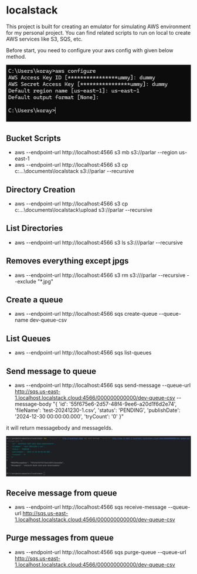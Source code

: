 # localstack
This project is built for creating an emulator for simulating AWS environment for my personal project.
You can find related scripts to run on local to create AWS services like S3,  SQS, etc.

Before start, you need to configure your aws config with given below method.

![AWS_CONFIGURE](documents/img/aws-configure.PNG "AWS Configure")

## Bucket Scripts
* aws --endpoint-url http://localhost:4566 s3 mb s3://parlar --region us-east-1
* aws --endpoint-url http://localhost:4566 s3 cp c:\...\documents\localstack s3://parlar --recursive

## Directory Creation
* aws --endpoint-url http://localhost:4566 s3 cp c:\...\documents\localstack\upload s3://parlar --recursive

## List Directories
* aws --endpoint-url http://localhost:4566 s3 ls s3:///parlar --recursive

## Removes everything except jpgs
* aws --endpoint-url http://localhost:4566 s3 rm s3:///parlar --recursive --exclude "*.jpg"


## Create a queue
* aws --endpoint-url http://localhost:4566 sqs create-queue --queue-name dev-queue-csv

## List Queues
* aws --endpoint-url http://localhost:4566 sqs list-queues

## Send message to queue
* aws --endpoint-url http://localhost:4566 sqs send-message --queue-url http://sqs.us-east-1.localhost.localstack.cloud:4566/000000000000/dev-queue-csv --message-body "{
  'id': '55f675e6-2d57-48f4-9ee6-a20d1f6d2e74',
  'fileName': 'test-20241230-1.csv',
  'status': 'PENDING',
  'publishDate': '2024-12-30 00:00:00.000',
  'tryCount': '0'
  }"

it will return messagebody and messageIds.

![SEND_MESSAGE_TO_QUEUE](documents/img/send-message-to-queue.PNG "Message Sent")

## Receive message from queue

* aws --endpoint-url http://localhost:4566 sqs receive-message --queue-url http://sqs.us-east-1.localhost.localstack.cloud:4566/000000000000/dev-queue-csv


## Purge messages from queue
* aws --endpoint-url http://localhost:4566 sqs purge-queue --queue-url http://sqs.us-east-1.localhost.localstack.cloud:4566/000000000000/dev-queue-csv



